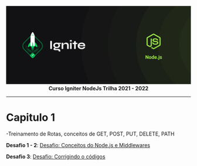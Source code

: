<img src="./img/cover-node.js.png" alt="Trilha Ignite">

<div align="center">
<text><strong>Curso Igniter NodeJs Trilha 2021 - 2022</strong><text>
</div>

---

# Capitulo 1

-Treinamento de Rotas, conceitos de GET, POST, PUT, DELETE, PATH

**Desafio 1 - 2**: <a href="https://github.com/marcosfillipe/nodejsdesafio1">Desafio: Conceitos do Node.js e Middlewares</a>
  
**Desafio 3**: <a href="https://github.com/marcosfillipe/nodejsdesafio3">Desafio: Corrigindo o códigos</a>
